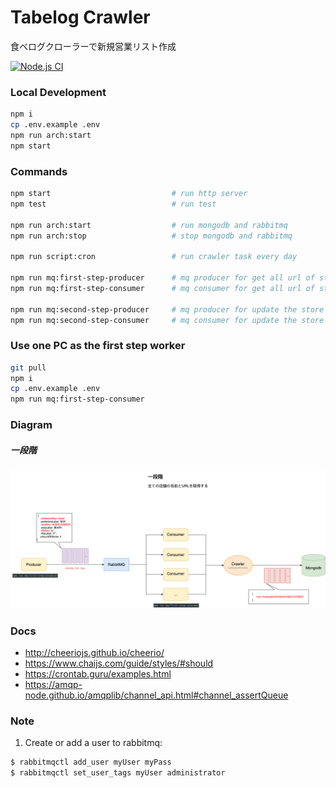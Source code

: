 # Tabelog Crawler

食べログクローラーで新規営業リスト作成

[![Node.js CI](https://github.com/yoshidashingo/tabelog-crawler/actions/workflows/node.js.yml/badge.svg)](https://github.com/yoshidashingo/tabelog-crawler/actions/workflows/node.js.yml)

### Local Development

```sh
npm i
cp .env.example .env
npm run arch:start
npm start
```

### Commands

```sh
npm start                           # run http server
npm test                            # run test

npm run arch:start                  # run mongodb and rabbitmq
npm run arch:stop                   # stop mongodb and rabbitmq

npm run script:cron                 # run crawler task every day

npm run mq:first-step-producer      # mq producer for get all url of stores
npm run mq:first-step-consumer      # mq consumer for get all url of stores

npm run mq:second-step-producer     # mq producer for update the store by url
npm run mq:second-step-consumer     # mq consumer for update the store by url
```

### Use one PC as the first step worker

```sh
git pull
npm i
cp .env.example .env
npm run mq:first-step-consumer
```

### Diagram

##### 一段階

![](./assets/first-step-diagram.svg)

### Docs

-   http://cheeriojs.github.io/cheerio/
-   https://www.chaijs.com/guide/styles/#should
-   https://crontab.guru/examples.html
-   https://amqp-node.github.io/amqplib/channel_api.html#channel_assertQueue

### Note

1. Create or add a user to rabbitmq:

```sh
$ rabbitmqctl add_user myUser myPass
$ rabbitmqctl set_user_tags myUser administrator
```

